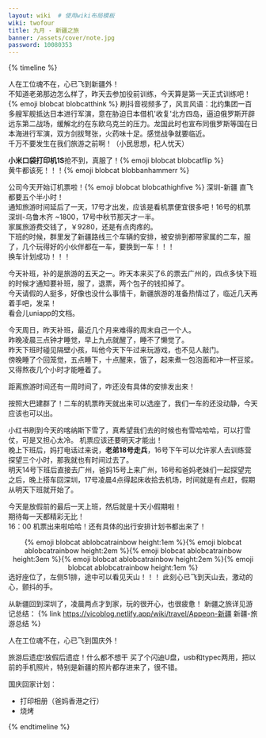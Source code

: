 ```yaml
---
layout: wiki  # 使用wiki布局模板
wiki: twofour
title: 九月 - 新疆之旅
banner: /assets/cover/note.jpg
password: 10080353
--- 
```


{% timeline %}

<!-- node 2024.9.02 -->
人在工位魂不在，心已飞到新疆外！  
不知道老弟那边怎么样了，昨天去参加役前训练，今天算是第一天正式训练吧！{% emoji blobcat blobcatthink %}
刷抖音视频多了，风言风语：北约集团一百多艘军舰抵达日本进行军演，意在胁迫日本借机'收复'北方四岛，逼迫俄罗斯开辟远东第二战场，缓解北约在东欧乌克兰的压力。龙国此时也宣布同俄罗斯等国在日本海进行军演，双方剑拔弩张，火药味十足。感觉战争就要临近。  
千万不要发生在我们旅游之前啊！（小民思想，杞人忧天）

<!-- node 2024.9.03 -->
**小米口袋打印机1S**抢不到，真服了！{% emoji blobcat blobcatflip %}  
黄牛都该死！！！{% emoji blobcat blobbanhammerr %}

<!-- node 2024.9.05 -->
公司今天开始订机票啦！{% emoji blobcat blobcathighfive %} 深圳-新疆 直飞都要五个半小时！  
通知旅游时间延后了一天，17号才出发，应该是看机票便宜很多吧！16号的机票 深圳-乌鲁木齐 ~1800，17号中秋节那天才一半。  
家属旅游费交钱了，￥9280，还是有点肉疼的。  
下班的时候，群里发了新疆路线三个车辆的安排，被安排到都带家属的二车，服了，几个玩得好的小伙伴都在一车，要换到一车！！！  
换车计划成功！！！

<!-- node 2024.9.07 -->
今天补班，补的是旅游的五天之一。昨天本来买了6.的票去广州的，四点多快下班的时候才通知要补班，服了，退票，两个包子的钱扣掉了。  
今天请假的人挺多，好像也没什么事情干，新疆旅游的准备热情过了，临近几天再着手吧，发呆！  
看会儿uniapp的文档。

<!-- node 2024.9.08 -->
今天周日，昨天补班，最近几个月来难得的周末自己一个人。  
昨晚凌晨三点钟才睡觉，早上九点就醒了，睡不了懒觉了。  
昨天下班时碰见隔壁小孩，叫他今天下午过来玩游戏，也不见人敲门。  
傍晚睡了个回笼觉，五点睡下，十点醒来，饿了，起来煮一包泡面和冲一杯豆浆。  
又得熬夜几个小时才能睡着了。 

<!-- node 2024.9.09 -->
距离旅游时间还有一周时间了，咋还没有具体的安排发出来！

<!-- node 2024.9.11 -->
按照大巴建群了！二车的机票昨天就出来可以选座了，我们一车的还没动静，今天应该也可以出。

<!-- node 2024.9.13 -->
小红书刷到今天的喀纳斯下雪了，真希望我们去的时候也有雪哈哈哈，可以打雪仗，可是又担心太冷。
机票应该还要明天才能出！  
晚上下班后，妈打电话过来说，**老弟18号走兵**，16号下午可以允许家人去训练营探望三个小时，那我就也有时间过去了。  
明天14号下班后直接去广州，爸妈15号上来广州，16号和爸妈老妹们一起探望完之后，晚上搭车回深圳，17号凌晨4点得起床收拾去机场，时间就是有点赶，假期从明天下班就开始了。

<!-- node 2024.9.13 -->
今天是放假前的最后一天上班，然后就是十天小假期啦！  
期待每一天都精彩无比！  
16：00 机票出来啦哈哈！还有具体的出行安排计划书都出来了！  
<center>{% emoji blobcat ablobcatrainbow height:1em %}{% emoji blobcat ablobcatrainbow height:2em %}{% emoji blobcat ablobcatrainbow height:3em %}{% emoji blobcat ablobcatrainbow height:2em %}{% emoji blobcat ablobcatrainbow height:1em %}</center>
选好座位了，左侧51排，途中可以看见天山！！！  
此刻心已飞到天山去，激动的心，颤抖的手。

<!-- node 2024.9.25 -->
从新疆回到深圳了，凌晨两点才到家，玩的很开心，也很疲惫！
新疆之旅详见游记总结：
{% link https://vicoblog.netlify.app/wiki/travel/Appeon-新疆 新疆-旅游总结 %}

<!-- node 2024.9.26 -->
人在工位魂不在，心已飞到国庆外！

<!-- node 2024.9.27 -->
旅游后遗症!放假后遗症！什么都不想干
买了个闪迪U盘，usb和typec两用，把以前的手机照片，特别是新疆的照片都存进来了，很不错。

<!-- node 2024.9.29 -->
国庆回家计划：
- 打印相册（爸妈香港之行）
- 烧烤

{% endtimeline %}
